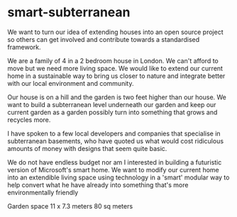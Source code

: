 # smart-subterranean

We want to turn our idea of extending houses into an open source project so others can get involved and contribute towards a standardised framework. 

We are a family of 4 in a 2 bedroom house in London. We can't afford to move but we need more living space. We would like to extend our current home in a sustainable way to bring us closer to nature and integrate better with our local environment and community. 

Our house is on a hill and the garden is two feet higher than our house. We want to build a subterranean level underneath our garden and keep our current garden as a garden possibly turn into something that grows and recycles more.

I have spoken to a few local developers and companies that specialise in subterranean basements, who have quoted us what would cost ridiculous amounts of money with designs that seem quite basic. 


We do not have endless budget nor am I interested in building a futuristic version of Microsoft's smart home. We want to modify our current home into an extendible living space using technology in a 'smart' modular way to help convert what he have already into something that's more environmentally friendly

Garden space
11  x 7.3 meters 80 sq meters
